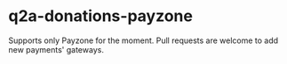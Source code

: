 # q2a-donations-payzone
Supports only Payzone for the moment.
Pull requests are welcome to add new payments' gateways.
